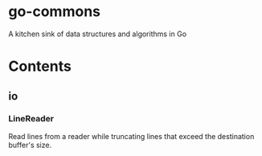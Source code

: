 # go-commons
A kitchen sink of data structures and algorithms in Go

# Contents

## io
### LineReader
Read lines from a reader while truncating lines that exceed the destination buffer's size.
